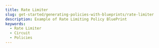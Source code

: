 ```yaml
---
title: Rate Limiter
slug: get-started/generating-policies-with-blueprints/rate-limiter
description: Example of Rate Limiting Policy BluePrint
keywords:
  - Rate Limiter
  - Circuit
  - Policies
---
```

